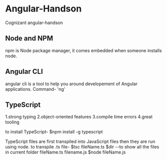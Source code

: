 # Angular-Handson
Cognizant angular-handson

## Node and NPM
npm is Node package manager, it comes embedded when someone installs node.

## Angular CLI
angular cli is a tool to help you around developement of Angular applications.
Command- 'ng'

## TypeScript
1.strong typing
2.object-oriented features
3.compile time errors
4.great tooling

to install TypeScript-
$npm install -g typescript

TypeScript files are first transpiled into JavaScript files then they are run using node.
to transpile .ts file-
$tsc fileName.ts
$dir --to show all the files in current folder
	fileName.ts 	filename.js
$node fileName.js


